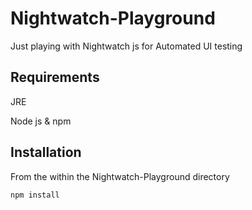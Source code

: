 # Nightwatch-Playground
Just playing with Nightwatch js for Automated UI testing

## Requirements
JRE

Node js & npm

## Installation
From the within the Nightwatch-Playground directory

`npm install`
